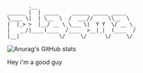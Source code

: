 ```
       .__                                
______ |  | _____    ______ _____ _____   
\____ \|  | \__  \  /  ___//     \\__  \  
|  |_> >  |__/ __ \_\___ \|  Y Y  \/ __ \_
|   __/|____(____  /____  >__|_|  (____  /
|__|             \/     \/      \/     \/ 
```
![Anurag's GitHub stats](https://github-readme-stats.vercel.app/api?username=plasma-bls&show_icons=true&theme=dracula) 

Hey i'm a good guy
